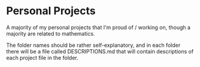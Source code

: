 # Personal Projects
A majority of my personal projects that I'm proud of / working on, though a majority are related to mathematics.

The folder names should be rather self-explanatory, and in each folder there will be a file called DESCRIPTIONS.md that will contain descriptions of each project file in the folder.
